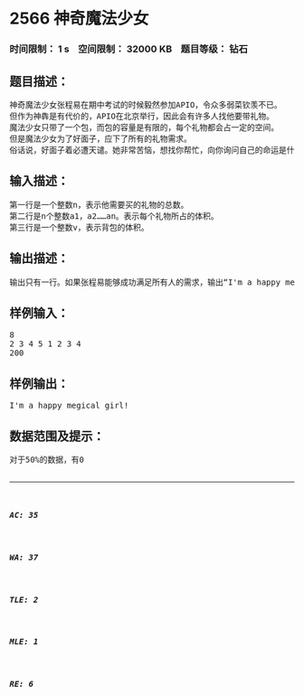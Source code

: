 # 2566 神奇魔法少女   
### 时间限制： 1 s&nbsp;&nbsp;&nbsp;&nbsp;空间限制： 32000 KB&nbsp;&nbsp;&nbsp;&nbsp;题目等级： 钻石  
## 题目描述：  

<pre>
神奇魔法少女张程易在期中考试的时候毅然参加APIO，令众多弱菜钦羡不已。  
但作为神犇是有代价的，APIO在北京举行，因此会有许多人找他要带礼物。  
魔法少女只带了一个包，而包的容量是有限的，每个礼物都会占一定的空间。  
但是魔法少女为了好面子，应下了所有的礼物需求。  
俗话说，好面子着必遭天谴。她非常苦恼，想找你帮忙，向你询问自己的命运是什么
</pre>
  
  
## 输入描述：  

<pre>
第一行是一个整数n，表示他需要买的礼物的总数。  
第二行是n个整数a1，a2……an。表示每个礼物所占的体积。  
第三行是一个整数v，表示背包的体积。
</pre>
  
  
## 输出描述：  

<pre>
输出只有一行。如果张程易能够成功满足所有人的需求，输出“I'm a happy megical girl!”否则，输出“I will die!"
</pre>
  
  
## 样例输入：  

<pre>
8  
2 3 4 5 1 2 3 4  
200
</pre>
  
  
## 样例输出：  

<pre>
I'm a happy megical girl!
</pre>
  
  
## 数据范围及提示：  

<pre>
对于50%的数据，有0<a1,a2.....an,v<9223372036854775807  
对于100%的数据，有 0<a1,a2.....an,v<10^100
</pre>
  
  
***  

##### AC: 35  
##### WA: 37  
##### TLE: 2  
##### MLE: 1  
##### RE: 6  
